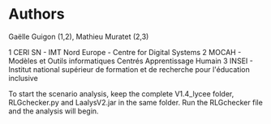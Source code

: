 # Authors
Gaëlle Guigon (1,2), Mathieu Muratet (2,3)

1 CERI SN - IMT Nord Europe - Centre for Digital Systems
2 MOCAH - Modèles et Outils informatiques Centrés Apprentissage Humain
3 INSEI - Institut national supérieur de formation et de recherche pour l'éducation inclusive

To start the scenario analysis, keep the complete V1.4_lycee folder, RLGchecker.py and LaalysV2.jar in the same folder. Run the RLGchecker file and the analysis will begin.
